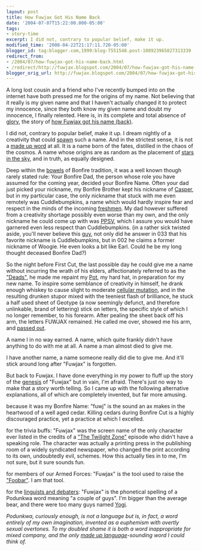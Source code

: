 ```yaml
---
layout: post
title: How Fuwjax Got His Name Back
date: '2004-07-07T15:22:00.000-05:00'
tags:
- story-time
excerpt: I did not, contrary to popular belief, make it up.
modified_time: '2008-04-22T21:17:11.720-05:00'
blogger_id: tag:blogger.com,1999:blog-7551548.post-108923965827313339
redirect_from: 
- /2004/07/how-fuwjax-got-his-name-back.html
- /redirect/http://fuwjax.blogspot.com/2004/07/how-fuwjax-got-his-name-back.html
blogger_orig_url: http://fuwjax.blogspot.com/2004/07/how-fuwjax-got-his-name-back.html
---
```


A long lost cousin and a friend who I've recently bumped into on the internet have both pressed me for the origins of my name.  Not believing that it really is my given name and that I haven't actually changed it to protect my innocence, since they both know my given name and doubt my innocence, I finally relented.  Here is, in its complete and total absence of [glory](http://www.imdb.com/title/tt0097441/), the story of [how Fuwjax got his name (back)](http://www.imdb.com/title/tt0120703/).

I did not, contrary to popular belief, make it up.  I dream nightly of a creativity that could [spawn](http://www.imdb.com/title/tt0120177/) such a name.  And in the strictest sense, it is not a [made up word](http://www.pseudodictionary.com/) at all.  It is a name born of the fates, distilled in the chaos of the cosmos.  A name whose origins are as random as the placement of [stars in the sky](http://www.bethlehemstar.net/), and in truth, as equally designed.

Deep within the [bowels](YouSicko) of Bonfire tradition, it was a well known though rarely stated rule:  Your Bonfire Dad, the person whose role you have assumed for the coming year, decided your Bonfire Name.  Often your dad just picked your nickname, my Bonfire Brother kept his nickname of [Casper](http://www.imdb.com/title/tt0112642/), but in my particular case, the only nickname that stuck with me even remotely was Cuddlebumpkins, a name which would hardly inspire fear and respect in the minds of the incoming [freshmen](http://www.imdb.com/title/tt0099615/).  My dad however suffered from a creativity shortage possibly even worse than my own, and the only nickname he could come up with was [PPSV](http://www.imdb.com/title/tt0103859/), which I assure you would have garnered even less respect than Cuddlebumpkins. (in a rather sick twisted aside, you'll never believe this [guy](http://www.cu2.nl/browse.php?id=203), not only did he answer in 033 that his favorite nickname is Cuddlebumpkins, but in 002 he claims a former nickname of Woogie.  He even looks a bit like Earl.  Could he be my long thought deceased Bonfire Dad?)

So the night before First Cut, the last possible day he could give me a name without incurring the wrath of his elders, affectionately referred to as the ["Deads"](http://www.imdb.com/title/tt0106308/), he made me repaint my [Pot](http://www.imdb.com/title/tt0267913/), my hard hat, in preparation for my new name.  To inspire some semblance of creativity in himself, he drank enough whiskey to cause slight to moderate [cellular mutation](http://www.imdb.com/title/tt0145487/), and in the resulting drunken stupor mixed with the teeniest flash of brilliance, he stuck a half used sheet of Geotype (a now seemingly defunct, and therefore unlinkable, brand of lettering) stick on letters, the specific style of which I no longer remember, to his forearm.  After pealing the sheet back off his arm, the letters FUWJAX remained.  He called me over, showed me his arm, and [passed out](http://www.imdb.com/title/tt0106677/).

A name I in no way earned.  A name, which quite frankly didn't have anything to do with me at all.  A name a man almost died to give me.

I have another name, a name someone really did die to give me.  And it'll stick around long after "Fuwjax" is forgotten.

But back to Fuwjax.  I have done everything in my power to fluff up the story of the [genesis](http://biblegateway.com/cgi-bin/bible?language=english&passage=genesis&version=NIV) of "Fuwjax" but in vain, I'm afraid.  There's just no way to make that a story worth telling.  So I came up with the following alternative explanations, all of which are completely invented, but far more amusing.

because it was my Bonfire Name: "fuwj" is the sound an ax makes in the heartwood of a well aged cedar.  Killing cedars during Bonfire Cut is a highly discouraged practice, yet a practice at which I excelled.

for the trivia buffs: "Fuwjax" was the screen name of the only character ever listed in the credits of a ["The Twilight Zone"](http://www.scifi.com/twilightzone/) episode who didn't have a speaking role.  The character was actually a printing press in the publishing room of a widely syndicated newspaper, who changed the print according to its own, undoubtedly evil, schemes.  How this actually ties in to me, I'm not sure, but it sure sounds fun.

for members of our Armed Forces: "Fuwjax" is the tool used to raise the ["Foobar"](http://www.foobar2000.org/).  I am that tool.

for the [linguists and debaters](http://www.imdb.com/title/tt0295178/): "Fuwjax" is the phonetical spelling of a Podunkwa word meaning "a couple of guys".  I'm bigger than the average bear, and there were too many guys named [Yogi](http://www.yogi-berra.com/).

*Podunkwa, curiously enough, is not a language but is, in fact, a word entirely of my own imagination, invented as a euphemism with overtly sexual overtones.  To my doubled shame it is both a word inappropriate for mixed company, and the only [made up language](http://www.esperanto.net/)-sounding word I could think of.*